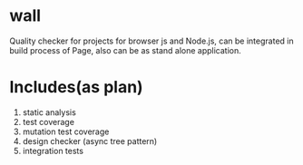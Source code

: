 # wall
Quality checker for projects for browser js and Node.js, can be integrated in build process of Page, also can be as stand alone application.

# Includes(as plan)

1. static analysis
2. test coverage
3. mutation test coverage
4. design checker (async tree pattern)
5. integration tests

